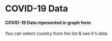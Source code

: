 # COVID-19 Data
#### COVID-19 Data repesented in graph form
You can select country from the list & see it's data
